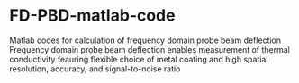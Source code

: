 # FD-PBD-matlab-code
Matlab codes for calculation of frequency domain probe beam deflection
Frequency domain probe beam deflection enables measurement of thermal conductivity feauring flexible choice of metal coating and high spatial resolution, accuracy, and signal-to-noise ratio
